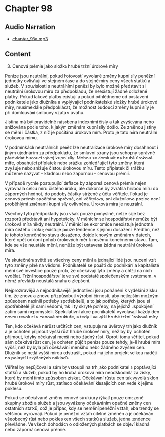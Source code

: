 # Chapter 98

## Audio Narration

- [chapter_98a.mp3](../5-audio-chunks-espeak/chapter_98a.mp3)

## Content

<!-- Source: ESPEAK_AUDIO-chapter_98a-OPTIMIZED.md -->

3. Cenová prémie jako složka hrubé tržní úrokové míry

Peníze jsou neutrální, pokud hotovostí vyvolané změny kupní síly peněžní jednotky ovlivňují ve stejném čase a do stejné míry ceny všech statků a služeb. V souvislosti s neutrálními penězi by bylo možné představit si neutrální úrokovou míru za předpokladu, že neexistují žádné odložené platby. Pokud takové platby existují a pokud odhlédneme od postavení podnikatele jako dlužníka a vyplývající podnikatelské složky hrubé úrokové míry, musíme dále předpokládat, že možnost budoucí změny kupní síly je při domlouvání smlouvy vzata v úvahu.

Jistina má být pravidelně násobena indexními čísly a tak zvyšována nebo snižována podle toho, k jakým změnám kupní síly došlo. Ze změnou jistiny se mění i částka, z níž je počítána úroková míra. Proto je tato míra neutrální úrokovou mírou.

V podmínkách neutrálních peněz lze neutralizace úrokové míry dosáhnout i jiným ujednáním za předpokladu, že smluvní strany jsou schopny správně předvídat budoucí vývoj kupní síly. Mohou se domluvit na hrubé úrokové míře, obsahující příplatek nebo srážku zohledňující tyto změny, která zvyšuje nebo snižuje čistou úrokovou míru. Tento příplatek či srážku můžeme nazývat – kladnou nebo zápornou – cenovou prémií.

V případě rychle postupující deflace by záporná cenová prémie nejen vyrovnala celou míru čistého úroku, ale dokonce by zvrátila hrubou míru do záporných hodnot, do podoby částky stržené z účtu věřitele. Pokud je cenová prémie spočítána správně, ani věřitelova, ani dlužníkova pozice není proběhlými změnami kupní síly ovlivněna. Úroková míra je neutrální.

Všechny tyto předpoklady jsou však pouze pomyslné, nelze si je bez rozporů představit ani hypoteticky. V měnícím se hospodářství nemůže být úroková míra nikdy neutrální. V měnící se ekonomice neexistuje jednotná míra čistého úroku; existuje pouze tendence k jejímu dosažení. Předtím, než je tohoto konečného stavu dosaženo, dojde k novým změnám v datech, které opět odkloní pohyb úrokových měr k novému konečnému stavu. Tam, kde se vše neustále mění, nemůže být ustavena žádná neutrální úroková míra.

Ve skutečném světě se všechny ceny mění a jednající lidé jsou nuceni vzít tyto změny plně na vědomí. Podnikatelé se pouští do podnikání a kapitalisté mění své investice pouze proto, že očekávají tyto změny a chtějí na nich vydělat. Tržní hospodářství je ve své podstatě společenským systémem, v němž převládá neustálá snaha o zlepšení.

Nejprozíravější a nejpodnikavější jednotlivci jsou poháněni k vydělání zisku tím, že znovu a znovu přizpůsobují výrobní činnosti, aby nejlepším možným způsobem naplnili potřeby spotřebitelů, a to jak potřeby, kterých jsou si spotřebitelé již sami vědomi, tak i ty skryté potřeby, na jejichž uspokojení zatím sami nepomysleli. Spekulativní akce podnikatelů vyvolávají každý den novou revoluci v cenové struktuře, a tedy i ve výši hrubé tržní úrokové míry.

Ten, kdo očekává nárůst určitých cen, vstupuje na úvěrový trh jako dlužník a je ochoten přijmout vyšší růst hrubé úrokové míry, než by byl ochoten přijmout, kdyby očekával menší nebo žádný růst. Oproti tomu věřitel, pokud sám očekává růst cen, je ochoten půjčit peníze pouze tehdy, je-li hrubá míra vyšší, než by byla při očekávání menšího nebo žádného zvýšení cen. Dlužník se nedá vyšší mírou odstrašit, pokud má jeho projekt velkou naději na pokrytí i zvýšených nákladů.

Věřitel by nepůjčoval a sám by vstoupil na trh jako podnikatel a poptávající statků a služeb, pokud by ho hrubá úroková míra neodškodnila za zisky, které by mohl tímto způsobem získat. Očekávání růstu cen tak vyvolá sklon hrubé úrokové míry růst, zatímco očekávání klesajících cen vede k jejímu poklesu.

Pokud se očekávané změny cenové struktury týkají pouze omezené skupiny zboží a služeb a jsou vyváženy očekáváním opačné změny cen ostatních statků, což je případ, kdy se nemění peněžní vztah, oba trendy se většinou vyrovnají. Pokud je peněžní vztah citelně změněn a je očekáván všeobecný růst nebo pokles cen všech statků a služeb, jedna tendence převládne. Ve všech dohodách o odložených platbách se objeví kladná nebo záporná cenová prémie.

